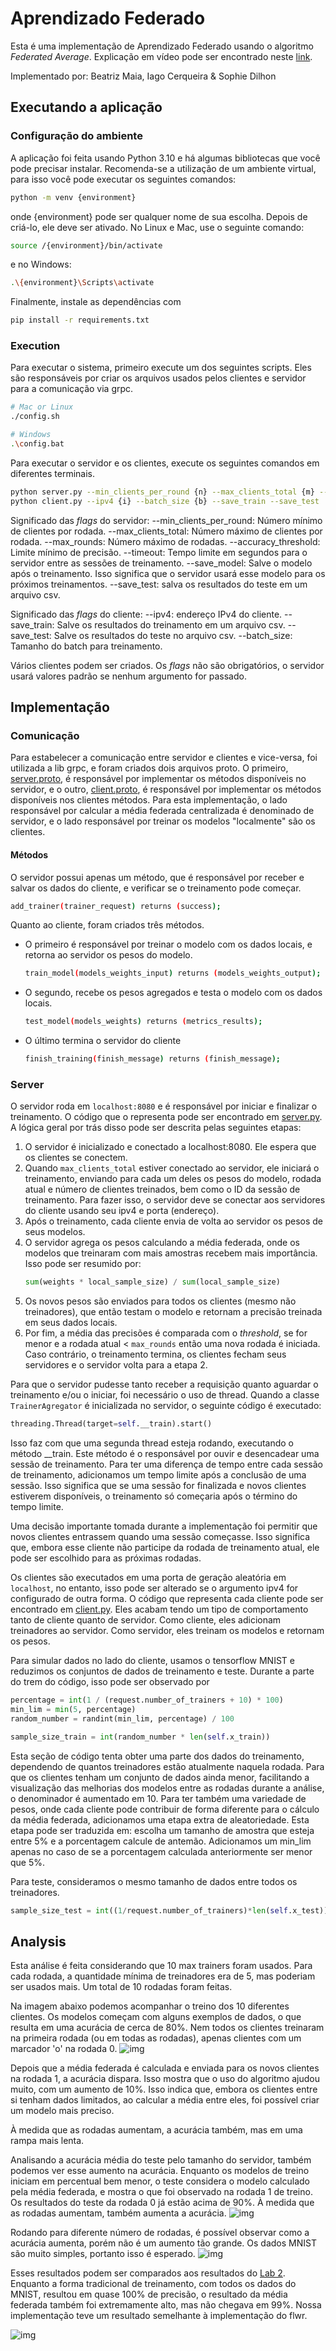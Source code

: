 # Aprendizado Federado
Esta é uma implementação de Aprendizado Federado usando o algoritmo *Federated Average*. Explicação em vídeo pode ser encontrado neste [link](https://youtu.be/umYhUZNY5Rc).

Implementado por: Beatriz Maia, Iago Cerqueira & Sophie Dilhon

## Executando a aplicação
### Configuração do ambiente
A aplicação foi feita usando Python 3.10 e há algumas bibliotecas que você pode precisar instalar.
Recomenda-se a utilização de um ambiente virtual, para isso você pode executar os seguintes comandos:

```sh
python -m venv {environment}
```

onde {environment} pode ser qualquer nome de sua escolha. Depois de criá-lo, ele deve ser ativado. No Linux e Mac, use o seguinte comando:

```sh
source /{environment}/bin/activate
```

e no Windows:

```sh
.\{environment}\Scripts\activate
```

Finalmente, instale as dependências com

```sh
pip install -r requirements.txt
```

### Execution
Para executar o sistema, primeiro execute um dos seguintes scripts. Eles são responsáveis ​​por criar os arquivos usados ​​pelos clientes e servidor para a comunicação via grpc.

```sh
# Mac or Linux
./config.sh

# Windows
.\config.bat
```


Para executar o servidor e os clientes, execute os seguintes comandos em diferentes terminais. 
```sh
python server.py --min_clients_per_round {n} --max_clients_total {m} --max_rounds {r} --accuracy_threshold {a} --timeout {t} --save_model --save_test
python client.py --ipv4 {i} --batch_size {b} --save_train --save_test
```

Significado das *flags* do servidor:
--min_clients_per_round: Número mínimo de clientes por rodada.
--max_clients_total: Número máximo de clientes por rodada.
--max_rounds: Número máximo de rodadas.
--accuracy_threshold: Limite mínimo de precisão.
--timeout: Tempo limite em segundos para o servidor entre as sessões de treinamento.
--save_model: Salve o modelo após o treinamento. Isso significa que o servidor usará esse modelo para os próximos treinamentos.
--save_test: salva os resultados do teste em um arquivo csv.

Significado das *flags* do cliente:
--ipv4: endereço IPv4 do cliente.
--save_train: Salve os resultados do treinamento em um arquivo csv.
--save_test: Salve os resultados do teste no arquivo csv.
--batch_size: Tamanho do batch para treinamento.

Vários clientes podem ser criados. Os *flags* não são obrigatórios, o servidor usará valores padrão se nenhum argumento for passado.

## Implementação

### Comunicação
Para estabelecer a comunicação entre servidor e clientes e vice-versa, foi utilizada a lib grpc, e foram criados dois arquivos proto. O primeiro, [server.proto](proto/server.proto), é responsável por implementar os métodos disponíveis no servidor, e o outro, [client.proto](proto/client.proto), é responsável por implementar os métodos disponíveis nos clientes métodos. Para esta implementação, o lado responsável por calcular a média federada centralizada é denominado de servidor, e o lado responsável por treinar os modelos "localmente" são os clientes.

#### Métodos

O servidor possui apenas um método, que é responsável por receber e salvar os dados do cliente, e verificar se o treinamento pode começar.
```sh
add_trainer(trainer_request) returns (success);
```

Quanto ao cliente, foram criados três métodos.
- O primeiro é responsável por treinar o modelo com os dados locais, e retorna ao servidor os pesos do modelo.
    ```sh
    train_model(models_weights_input) returns (models_weights_output);
    ```
- O segundo, recebe os pesos agregados e testa o modelo com os dados locais.
    ```sh
    test_model(models_weights) returns (metrics_results);
    ```
- O último termina o servidor do cliente
    ```sh
    finish_training(finish_message) returns (finish_message);
    ```

### Server

O servidor roda em `localhost:8080` e é responsável por iniciar e finalizar o treinamento. O código que o representa pode ser encontrado em [server.py](server.py). A lógica geral por trás disso pode ser descrita pelas seguintes etapas:

1. O servidor é inicializado e conectado a localhost:8080. Ele espera que os clientes se conectem.
2. Quando `max_clients_total` estiver conectado ao servidor, ele iniciará o treinamento, enviando para cada um deles os pesos do modelo, rodada atual e número de clientes treinados, bem como o ID da sessão de treinamento. Para fazer isso, o servidor deve se conectar aos servidores do cliente usando seu ipv4 e porta (endereço).
3. Após o treinamento, cada cliente envia de volta ao servidor os pesos de seus modelos.
4. O servidor agrega os pesos calculando a média federada, onde os modelos que treinaram com mais amostras recebem mais importância. Isso pode ser resumido por:
    ```py
    sum(weights * local_sample_size) / sum(local_sample_size)
    ```
5. Os novos pesos são enviados para todos os clientes (mesmo não treinadores), que então testam o modelo e retornam a precisão treinada em seus dados locais.
6. Por fim, a média das precisões é comparada com o *threshold*, se for menor e a rodada atual < `max_rounds` então uma nova rodada é iniciada. Caso contrário, o treinamento termina, os clientes fecham seus servidores e o servidor volta para a etapa 2.

Para que o servidor pudesse tanto receber a requisição quanto aguardar o treinamento e/ou o iniciar, foi necessário o uso de thread. Quando a classe `TrainerAgregator` é inicializada no servidor, o seguinte código é executado:

```py
threading.Thread(target=self.__train).start()
```

Isso faz com que uma segunda thread esteja rodando, executando o método __train. Este método é o responsável por ouvir e desencadear uma sessão de treinamento. Para ter uma diferença de tempo entre cada sessão de treinamento, adicionamos um tempo limite após a conclusão de uma sessão. Isso significa que se uma sessão for finalizada e novos clientes estiverem disponíveis, o treinamento só começaria após o término do tempo limite.

Uma decisão importante tomada durante a implementação foi permitir que novos clientes entrassem quando uma sessão começasse. Isso significa que, embora esse cliente não participe da rodada de treinamento atual, ele pode ser escolhido para as próximas rodadas.

Os clientes são executados em uma porta de geração aleatória em `localhost`, no entanto, isso pode ser alterado se o argumento ipv4 for configurado de outra forma. O código que representa cada cliente pode ser encontrado em [client.py](client.py). Eles acabam tendo um tipo de comportamento tanto de cliente quanto de servidor. Como cliente, eles adicionam treinadores ao servidor. Como servidor, eles treinam os modelos e retornam os pesos.

Para simular dados no lado do cliente, usamos o tensorflow MNIST e reduzimos os conjuntos de dados de treinamento e teste. Durante a parte do trem do código, isso pode ser observado por
```py
percentage = int(1 / (request.number_of_trainers + 10) * 100)
min_lim = min(5, percentage)
random_number = randint(min_lim, percentage) / 100

sample_size_train = int(random_number * len(self.x_train))
```
Esta seção de código tenta obter uma parte dos dados do treinamento, dependendo de quantos treinadores estão atualmente naquela rodada. Para que os clientes tenham um conjunto de dados ainda menor, facilitando a visualização das melhorias dos modelos entre as rodadas durante a análise, o denominador é aumentado em 10. Para ter também uma variedade de pesos, onde cada cliente pode contribuir de forma diferente para o cálculo da média federada, adicionamos uma etapa extra de aleatoriedade. Esta etapa pode ser traduzida em: escolha um tamanho de amostra que esteja entre 5% e a porcentagem calcule de antemão. Adicionamos um min_lim apenas no caso de se a porcentagem calculada anteriormente ser menor que 5%.

Para teste, consideramos o mesmo tamanho de dados entre todos os treinadores.
```py
sample_size_test = int((1/request.number_of_trainers)*len(self.x_test))
```

## Analysis

Esta análise é feita considerando que 10 max trainers foram usados. Para cada rodada, a quantidade mínima de treinadores era de 5, mas poderiam ser usados ​​mais. Um total de 10 rodadas foram feitas.

Na imagem abaixo podemos acompanhar o treino dos 10 diferentes clientes. Os modelos começam com alguns exemplos de dados, o que resulta em uma acurácia de cerca de 80%. Nem todos os clientes treinaram na primeira rodada (ou em todas as rodadas), apenas clientes com um marcador 'o' na rodada 0.
![img](analysis/train_acc_000d635f-2206-4ab3-99b2-bd49a3c75fad.png)

Depois que a média federada é calculada e enviada para os novos clientes na rodada 1, a acurácia dispara. Isso mostra que o uso do algoritmo ajudou muito, com um aumento de 10%. Isso indica que, embora os clientes entre si tenham dados limitados, ao calcular a média entre eles, foi possível criar um modelo mais preciso.

À medida que as rodadas aumentam, a acurácia também, mas em uma rampa mais lenta.


Analisando a acurácia média do teste pelo tamanho do servidor, também podemos ver esse aumento na acurácia. Enquanto os modelos de treino iniciam em percentual bem menor, o teste considera o modelo calculado pela média federada, e mostra o que foi observado na rodada 1 de treino. Os resultados do teste da rodada 0 já estão acima de 90%. À medida que as rodadas aumentam, também aumenta a acurácia.
![img](analysis/server_test_acc_000d635f-2206-4ab3-99b2-bd49a3c75fad.png)

Rodando para diferente número de rodadas, é possível observar como a acurácia aumenta, porém não é um aumento tão grande. Os dados MNIST são muito simples, portanto isso é esperado.
![img](analysis/server_test_acc_10_20_40.png)

Esses resultados podem ser comparados aos resultados do [Lab 2](https://github.com/AHalic/SisDist_Labs/tree/main/Lab_2). Enquanto a forma tradicional de treinamento, com todos os dados do MNIST, resultou em quase 100% de precisão, o resultado da média federada também foi extremamente alto, mas não chegava em 99%. Nossa implementação teve um resultado semelhante à implementação do flwr.

![img](https://raw.githubusercontent.com/AHalic/SisDist_Labs/main/Lab_2/results_atv1/accuracy.png)